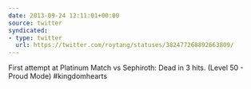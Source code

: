 ```yaml
---
date: 2013-09-24 12:11:01+00:00
source: twitter
syndicated:
- type: twitter
  url: https://twitter.com/roytang/statuses/382477268892663809/
---
```


First attempt at Platinum Match vs Sephiroth: Dead in 3 hits. (Level 50 - Proud Mode) #kingdomhearts